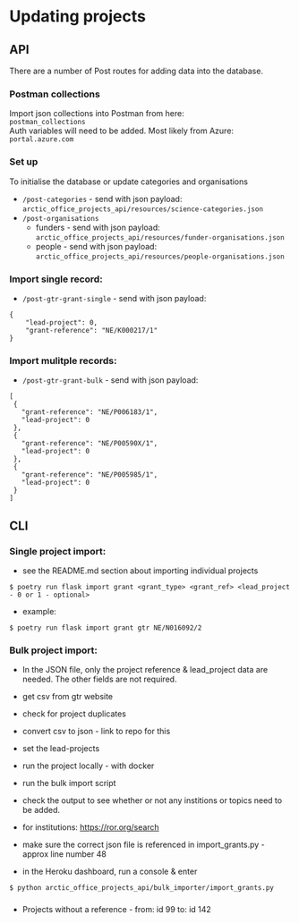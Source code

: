 # Updating projects

## API
There are a number of Post routes for adding data into the database.

### Postman collections
Import json collections into Postman from here:  
`postman_collections`  
Auth variables will need to be added. Most likely from Azure: `portal.azure.com`

### Set up
To initialise the database or update categories and organisations
- `/post-categories` - send with json payload: `arctic_office_projects_api/resources/science-categories.json`
- `/post-organisations` 
    - funders - send with json payload: `arctic_office_projects_api/resources/funder-organisations.json`
    - people - send with json payload: `arctic_office_projects_api/resources/people-organisations.json`

### Import single record:
- `/post-gtr-grant-single` - send with json payload:

```
{
    "lead-project": 0,
    "grant-reference": "NE/K000217/1"
}
```

### Import mulitple records:

- `/post-gtr-grant-bulk` - send with json payload:

```
[
 {
   "grant-reference": "NE/P006183/1",
   "lead-project": 0
 },
 {
   "grant-reference": "NE/P00590X/1",
   "lead-project": 0
 },
 {
   "grant-reference": "NE/P005985/1",
   "lead-project": 0
 }
]
```

## CLI

### Single project import:

- see the README.md section about importing individual projects
```shell
$ poetry run flask import grant <grant_type> <grant_ref> <lead_project - 0 or 1 - optional>
```


- example:
```shell
$ poetry run flask import grant gtr NE/N016092/2
```

### Bulk project import:

- In the JSON file, only the project reference & lead_project data are needed. The other fields are not required.
- get csv from gtr website
- check for project duplicates
- convert csv to json - link to repo for this
- set the lead-projects
- run the project locally - with docker
- run the bulk import script
- check the output to see whether or not any institions or topics need to be added.
- for institutions: https://ror.org/search

- make sure the correct json file is referenced in import_grants.py - approx line number 48

- in the Heroku dashboard, run a console & enter
```shell
$ python arctic_office_projects_api/bulk_importer/import_grants.py
```


###

- Projects without a reference - from: id 99  to: id 142

###